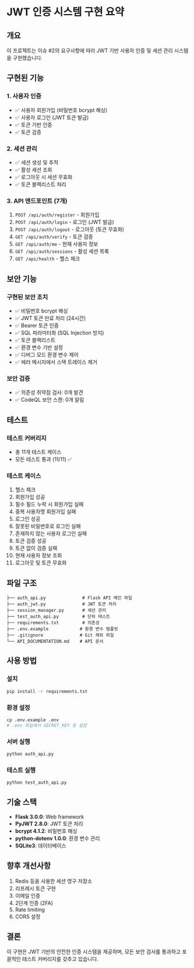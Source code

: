 # JWT 인증 시스템 구현 요약

## 개요
이 프로젝트는 이슈 #2의 요구사항에 따라 JWT 기반 사용자 인증 및 세션 관리 시스템을 구현했습니다.

## 구현된 기능

### 1. 사용자 인증
- ✅ 사용자 회원가입 (비밀번호 bcrypt 해싱)
- ✅ 사용자 로그인 (JWT 토큰 발급)
- ✅ 토큰 기반 인증
- ✅ 토큰 검증

### 2. 세션 관리
- ✅ 세션 생성 및 추적
- ✅ 활성 세션 조회
- ✅ 로그아웃 시 세션 무효화
- ✅ 토큰 블랙리스트 처리

### 3. API 엔드포인트 (7개)
1. `POST /api/auth/register` - 회원가입
2. `POST /api/auth/login` - 로그인 (JWT 발급)
3. `POST /api/auth/logout` - 로그아웃 (토큰 무효화)
4. `GET /api/auth/verify` - 토큰 검증
5. `GET /api/auth/me` - 현재 사용자 정보
6. `GET /api/auth/sessions` - 활성 세션 목록
7. `GET /api/health` - 헬스 체크

## 보안 기능

### 구현된 보안 조치
- ✅ 비밀번호 bcrypt 해싱
- ✅ JWT 토큰 만료 처리 (24시간)
- ✅ Bearer 토큰 인증
- ✅ SQL 파라미터화 (SQL Injection 방지)
- ✅ 토큰 블랙리스트
- ✅ 환경 변수 기반 설정
- ✅ 디버그 모드 환경 변수 제어
- ✅ 에러 메시지에서 스택 트레이스 제거

### 보안 검증
- ✅ 의존성 취약점 검사: 0개 발견
- ✅ CodeQL 보안 스캔: 0개 알림

## 테스트

### 테스트 커버리지
- 총 11개 테스트 케이스
- 모든 테스트 통과 (11/11) ✅

### 테스트 케이스
1. 헬스 체크
2. 회원가입 성공
3. 필수 필드 누락 시 회원가입 실패
4. 중복 사용자명 회원가입 실패
5. 로그인 성공
6. 잘못된 비밀번호로 로그인 실패
7. 존재하지 않는 사용자 로그인 실패
8. 토큰 검증 성공
9. 토큰 없이 검증 실패
10. 현재 사용자 정보 조회
11. 로그아웃 및 토큰 무효화

## 파일 구조

```
├── auth_api.py              # Flask API 메인 파일
├── auth_jwt.py              # JWT 토큰 처리
├── session_manager.py       # 세션 관리
├── test_auth_api.py         # 단위 테스트
├── requirements.txt         # 의존성
├── .env.example            # 환경 변수 템플릿
├── .gitignore              # Git 제외 파일
└── API_DOCUMENTATION.md    # API 문서
```

## 사용 방법

### 설치
```bash
pip install -r requirements.txt
```

### 환경 설정
```bash
cp .env.example .env
# .env 파일에서 SECRET_KEY 등 설정
```

### 서버 실행
```bash
python auth_api.py
```

### 테스트 실행
```bash
python test_auth_api.py
```

## 기술 스택
- **Flask 3.0.0**: Web framework
- **PyJWT 2.8.0**: JWT 토큰 처리
- **bcrypt 4.1.2**: 비밀번호 해싱
- **python-dotenv 1.0.0**: 환경 변수 관리
- **SQLite3**: 데이터베이스

## 향후 개선사항
1. Redis 등을 사용한 세션 영구 저장소
2. 리프레시 토큰 구현
3. 이메일 인증
4. 2단계 인증 (2FA)
5. Rate limiting
6. CORS 설정

## 결론
이 구현은 JWT 기반의 안전한 인증 시스템을 제공하며, 모든 보안 검사를 통과하고 포괄적인 테스트 커버리지를 갖추고 있습니다.
